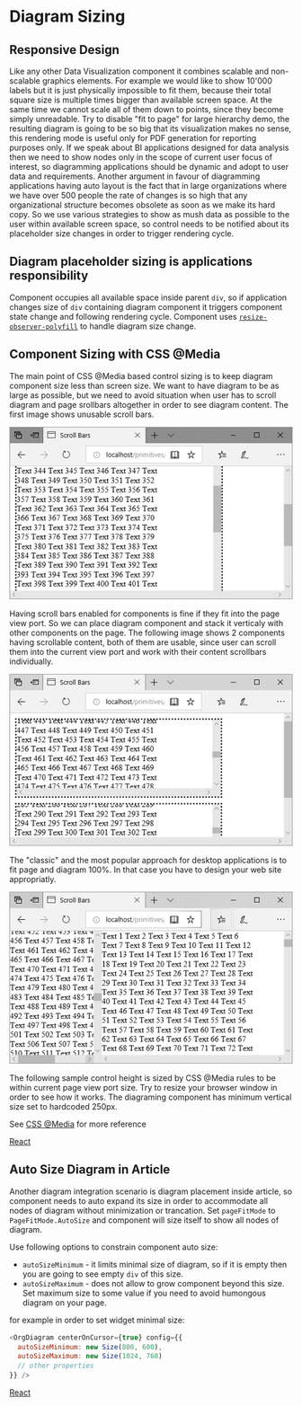 # Diagram Sizing
## Responsive Design
Like any other Data Visualization component it combines scalable and non-scalable graphics elements. For example we would like to show 10'000 labels but it is just physically impossible to fit them, because their total square size is multiple times bigger than available screen space. At the same time we cannot scale all of them down to points, since they become simply unreadable. Try to disable "fit to page" for large hierarchy demo, the resulting diagram is going to be so big that its visualization makes no sense, this rendering mode is useful only for PDF generation for reporting purposes only. If we speak about BI applications designed for data analysis then we need to show nodes only in the scope of current user focus of interest, so diagramming applications should be dynamic and adopt to user data and requirements. Another argument in favour of diagramming applications having auto layout is the fact that in large organizations where we have over 500 people the rate of changes is so high that any organizational structure becomes obsolete as soon as we make its hard copy. So we use various strategies to show as mush data as possible to the user within available screen space, so control needs to be notified about its placeholder size changes in order to trigger rendering cycle. 

## Diagram placeholder sizing is applications responsibility
Component occupies all available space inside parent `div`, so if application changes size of `div` containing diagram component it triggers component state change and following rendering cycle. Component uses [`resize-observer-polyfill`](https://www.npmjs.com/package/resize-observer-polyfill) to handle diagram size change.

## Component Sizing with CSS @Media
The main point of CSS @Media based control sizing is to keep diagram component size less than screen size. We want to have diagram to be as large as possible, but we need to avoid situation when user has to scroll diagram and page srollbars altogether in order to see diagram content. The first image shows unusable scroll bars.

![Unusable scrollbars](./images/PageSizeDiagram1.png "Unusable scrollbars")

Having scroll bars enabled for components is fine if they fit into the page view port. So we can place diagram component and stack it verticaly with other components on the page. The following image shows 2 components having scrollable content, both of them are usable, since user can scroll them into the current view port and work with their content scrollbars individually.

![Usable control scrollbars](./images/PageSizeDiagram2.png "Usable control scrollbars")

The "classic" and the most popular approach for desktop applications is to fit page and diagram 100%. In that case you have to design your web site appropriatly.

![Classic desktop layout](./images/PageSizeDiagram3.png "Classic desktop layout")

The following sample control height is sized by CSS @Media rules to be within current page view port size. Try to resize your browser window in order to see how it works. The diagraming component has minimum vertical size set to hardcoded 250px.

See [CSS @Media](https://developer.mozilla.org/en-US/docs/Web/CSS/@media) for more reference

[React](../src/Samples/PageSizeDiagram.js)

## Auto Size Diagram in Article
Another diagram integration scenario is diagram placement inside article, so component needs to auto expand its size in order to accommodate all nodes of diagram without minimization or trancation. Set `pageFitMode` to `PageFitMode.AutoSize` and component will size itself to show all nodes of diagram. 

Use following options to constrain component auto size:

* `autoSizeMinimum` - it limits minimal size of diagram, so if it is empty then you are going to see empty `div` of this size.
* `autoSizeMaximum` - does not allow to grow component beyond this size. Set maximum size to some value if you need to avoid humongous diagram on your page.

for example in order to set widget minimal size: 

```JavaScript
<OrgDiagram centerOnCursor={true} config={{
  autoSizeMinimum: new Size(800, 600),
  autoSizeMaximum: new Size(1024, 768)
  // other properties
}} />
```

[React](../src/Samples/AutoSize.js)
